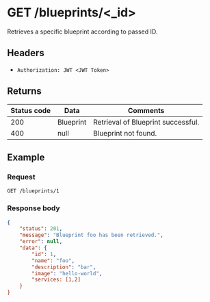 # GET /blueprints/<_id>
Retrieves a specific blueprint according to passed ID.
## Headers
* `Authorization: JWT <JWT Token>`

## Returns
Status code | Data | Comments 
---|---|---
200|Blueprint|Retrieval of Blueprint successful.
400|null|Blueprint not found.

## Example
### Request
`GET /blueprints/1`
### Response body
```json
{
    "status": 201,
    "message": "Blueprint foo has been retrieved.",
    "error": null,
    "data": {
        "id": 1,
        "name": "foo",
        "description": "bar",
        "image": "hello-world",
        "services: [1,2]
    }
}
```
